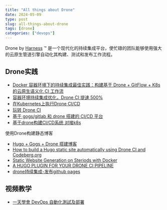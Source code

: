 ```yaml
---
title: "All things about Drone"
date: 2024-05-09
type: post
slug: all-things-about-drone
tags: [drone]
categories: ["devops"]
---
```


Drone by [Harness](https://harness.io/) ™ 是一个现代化的持续集成平台，使忙碌的团队能够使用强大的云原生管道引擎自动化其构建、测试和发布工作流程。

## Drone实践

- [Docker 容器环境下的持续集成最佳实践：构建基于 Drone + GitFlow + K8s 的云原生语义化 CI 工作流](https://avnpc.com/p/202)
- [容器环境持续集成优化，Drone CI 提速 500%](https://avnpc.com/p/204)
- [在Kubernetes上执行Drone CI/CD](https://www.itfanr.cc/2019/07/11/run-drone-cicd-on-kubernetes/)
- [玩转 Drone CI](https://developer.aliyun.com/article/718091?spm=a2c6h.13262185.0.0.20ad7863aYuwQH)
- [基于 gogs/gitlab 和 drone 搭建的 CI/CD 平台](https://maiyang.me/post/2018-08-11-gitlab-gogs-drone-cicd/)
- [基于drone构建CI/CD系统,对接k8s](https://sealyun.com/post/ci-cd/)

使用Drone构建静态博客

- [Hugo + Gogs + Drone 搭建博客](https://henryhou.com/post/hugo+gogs+drone/)
- [How to build a Hugo static site automatically using Drone CI and Codeberg.org](https://thomas-leister.de/en/drone-ci-with-codeberg/)
- [Static Website Generation on Steriods with Docker](https://blog.hypriot.com/post/static-website-generation-on-steriods-with-docker/)
- [A HUGO PLUGIN FOR YOUR DRONE CI PIPELINE](https://cbrgm.net/blog/a-hugo-plugin-for-your-drone-ci-pipeline/)
- [drone持续集成-发布github pages]() 

## 视频教学

- [一天學會 DevOps 自動化測試及部署](https://www.udemy.com/course/devops-oneday/)

